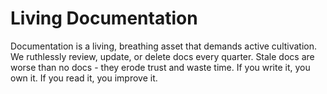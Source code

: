 # Living Documentation

Documentation is a living, breathing asset that demands active cultivation. We ruthlessly review, update, or delete docs every quarter. Stale docs are worse than no docs - they erode trust and waste time. If you write it, you own it. If you read it, you improve it.
